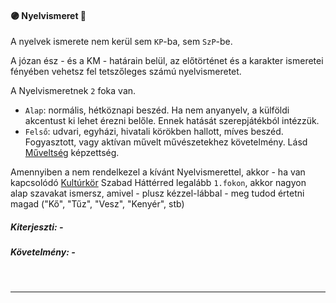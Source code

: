 #### 🟣 Nyelvismeret 🔁

A nyelvek ismerete nem kerül sem `KP`-ba, sem `SzP`-be.

A józan ész - és a KM - határain belül, az előtörténet és a karakter ismeretei fényében vehetsz fel tetszőleges számú nyelvismeretet.

A Nyelvismeretnek `2` foka van.
- `Alap`: normális, hétköznapi beszéd. Ha nem anyanyelv, a külföldi akcentust ki lehet érezni belőle. Ennek hatását szerepjátékból intézzük.
- `Felső`: udvari, egyházi, hivatali körökben hallott, míves beszéd. Fogyasztott, vagy aktívan művelt művészetekhez követelmény. Lásd [Műveltség](kepzettsegek/muveltseg.md) képzettség.

Amennyiben a nem rendelkezel a kívánt Nyelvismerettel, akkor - ha van kapcsolódó [Kultúrkör](#-kultúrkör-adott-kultúrkör-3) Szabad Háttérred legalább `1.fokon`, akkor nagyon alap szavakat ismersz, amivel - plusz kézzel-lábbal - meg tudod értetni magad ("Kő", "Tűz", "Vesz", "Kenyér", stb)

##### Kiterjeszti: -

##### Követelmény: -

<br />

---
